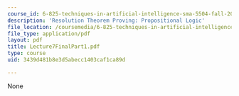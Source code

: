 ```yaml
---
course_id: 6-825-techniques-in-artificial-intelligence-sma-5504-fall-2002
description: 'Resolution Theorem Proving: Propositional Logic'
file_location: /coursemedia/6-825-techniques-in-artificial-intelligence-sma-5504-fall-2002/3439d481b8e3d5abecc1403caf1ca89d_Lecture7FinalPart1.pdf
file_type: application/pdf
layout: pdf
title: Lecture7FinalPart1.pdf
type: course
uid: 3439d481b8e3d5abecc1403caf1ca89d

---
```

None